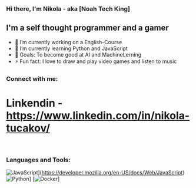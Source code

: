 ### Hi there, I'm Nikola - aka [Noah Tech King]


## I'm a self thought programmer and a gamer

- 🔭 I’m currently working on a English-Course 
- 🌱 I’m currently learning Python and JavaScript 
- 🥅 Goals: To become good at AI and MachineLerning
- ⚡ Fun fact: I love to draw and play video games and listen to music

### Connect with me:

# Linkendin - https://www.linkedin.com/in/nikola-tucakov/


<br />

### Languages and Tools:

![JavaScript](http://3con14.biz/code/_data/js/intro/js-logo.png)](https://developer.mozilla.org/en-US/docs/Web/JavaScript)
![Python](https://github.com/jalbertsr/logo-badge-images/blob/master/img/rsz_python.png?raw=true)]
[![Docker](https://i.imgur.com/VyjCJuz.png)]





<br />
<br />
